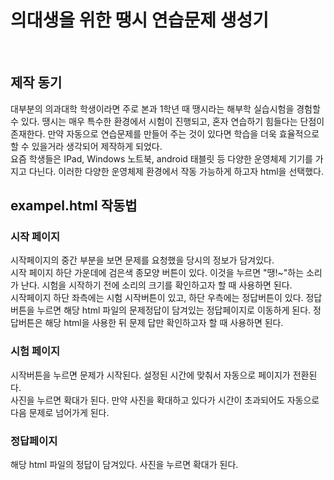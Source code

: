 <!DOCTYPE html>
<h1>의대생을 위한 땡시 연습문제 생성기</h1>
<br>

<h2>제작 동기</h2>
<p>
  대부분의 의과대학 학생이라면 주로 본과 1학년 때 땡시라는 해부학 실습시험을 경험할 수 있다. 땡시는 매우 특수한 환경에서 시험이 진행되고, 혼자 연습하기 힘들다는 단점이 존재한다. 만약 자동으로 연습문제를 만들어 주는 것이 있다면 학습을 더욱 효율적으로 할 수 있을거라 생각되어 제작하게 되었다. <br>
  요즘 학생들은 IPad, Windows 노트북, android 태블릿 등 다양한 운영체제 기기를 가지고 다닌다. 이러한 다양한 운영체제 환경에서 작동 가능하게 하고자 html을 선택했다. <br>
</p>


<h2>exampel.html 작동법</h2>

<h3>시작 페이지</h3>
<p>
  시작페이지의 중간 부분을 보면 문제를 요청했을 당시의 정보가 담겨있다. <br>
  시작 페이지 하단 가운데에 검은색 종모양 버튼이 있다. 이것을 누르면 "땡!~"하는 소리가 난다. 시험을 시작하기 전에 소리의 크기를 확인하고자 할 때 사용하면 된다. <br>
  시작페이지 하단 좌측에는 시험 시작버튼이 있고, 하단 우측에는 정답버튼이 있다. 정답버튼을 누르면 해당 html 파일의 문제정답이 담겨있는 정답페이지로 이동하게 된다. 정답버튼은 해당 html을 사용한 뒤 문제 답만 확인하고자 할 때 사용하면 된다. <br>
</p>

<h3>시험 페이지</h3>
<p>
  시작버튼을 누르면 문제가 시작된다. 설정된 시간에 맞춰서 자동으로 페이지가 전환된다. <br>
  사진을 누르면 확대가 된다. 만약 사진을 확대하고 있다가 시간이 초과되어도 자동으로 다음 문제로 넘어가게 된다. <br>
</p>

<h3>정답페이지</h3>
<p>
  해당 html 파일의 정답이 담겨있다. 사진을 누르면 확대가 된다.
</p>
